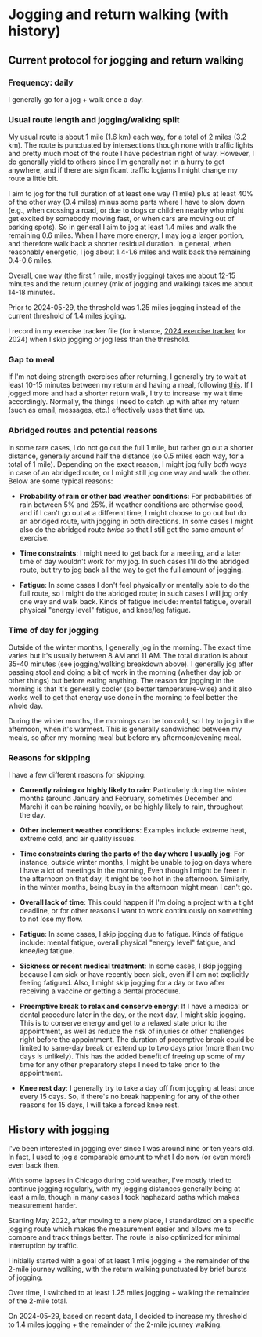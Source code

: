 # Jogging and return walking (with history)

## Current protocol for jogging and return walking

### Frequency: daily

I generally go for a jog + walk once a day.

### Usual route length and jogging/walking split

My usual route is about 1 mile (1.6 km) each way, for a total of 2
miles (3.2 km). The route is punctuated by intersections though none
with traffic lights and pretty much most of the route I have
pedestrian right of way. However, I do generally yield to others since
I'm generally not in a hurry to get anywhere, and if there are
significant traffic logjams I might change my route a little bit.

I aim to jog for the full duration of at least one way (1 mile) plus
at least 40% of the other way (0.4 miles) minus some parts
where I have to slow down (e.g., when crossing a road, or due to dogs
or children nearby who might get excited by somebody moving fast, or
when cars are moving out of parking spots). So in general I aim to jog
at least 1.4 miles and walk the remaining 0.6 miles. When I have
more energy, I may jog a larger portion, and therefore walk back a
shorter residual duration. In general, when reasonably energetic, I
jog about 1.4-1.6 miles and walk back the remaining 0.4-0.6 miles.

Overall, one way (the first 1 mile, mostly jogging) takes me about
12-15 minutes and the return journey (mix of jogging and walking)
takes me about 14-18 minutes.

Prior to 2024-05-29, the threshold was 1.25 miles jogging instead of
the current threshold of 1.4 miles joging.

I record in my exercise tracker file (for instance, [2024 exercise
tracker](2024-exercise-tracker.md) for 2024) when I skip jogging or
jog less than the threshold.

### Gap to meal

If I'm not doing strength exercises after returning, I generally try
to wait at least 10-15 minutes between my return and having a meal,
following [this](2021-01-10-ben-greenfield-hormesis.md). If I jogged
more and had a shorter return walk, I try to increase my wait time
accordingly. Normally, the things I need to catch up with after my
return (such as email, messages, etc.)  effectively uses that time up.

### Abridged routes and potential reasons

In some rare cases, I do not go out the full 1 mile, but rather go out
a shorter distance, generally around half the distance (so 0.5 miles
each way, for a total of 1 mile). Depending on the exact reason, I
might jog fully *both ways* in case of an abridged route, or I might
still jog one way and walk the other. Below are some typical reasons:

* **Probability of rain or other bad weather conditions**: For
  probabilities of rain between 5% and 25%, if weather conditions are
  otherwise good, and if I can't go out at a different time, I might
  choose to go out but do an abridged route, with jogging in both
  directions. In some cases I might also do the abridged route *twice*
  so that I still get the same amount of exercise.

* **Time constraints**: I might need to get back for a meeting, and a
  later time of day wouldn't work for my jog. In such cases I'll do
  the abridged route, but try to jog back all the way to get the full
  amount of jogging.

* **Fatigue**: In some cases I don't feel physically or mentally able
  to do the full route, so I might do the abridged route; in such
  cases I will jog only one way and walk back. Kinds of fatigue
  include: mental fatigue, overall physical "energy level" fatigue,
  and knee/leg fatigue.

### Time of day for jogging

Outside of the winter months, I generally jog in the morning. The
exact time varies but it's usually between 8 AM and 11 AM. The total
duration is about 35-40 minutes (see jogging/walking breakdown
above). I generally jog after passing stool and doing a bit of work in
the morning (whether day job or other things) but before eating
anything. The reason for jogging in the morning is that it's generally
cooler (so better temperature-wise) and it also works well to get that
energy use done in the morning to feel better the whole day.

During the winter months, the mornings can be too cold, so I try to
jog in the afternoon, when it's warmest. This is generally sandwiched
between my meals, so after my morning meal but before my
afternoon/evening meal.

### Reasons for skipping

I have a few different reasons for skipping:

* **Currently raining or highly likely to rain**: Particularly during
  the winter months (around January and February, sometimes December
  and March) it can be raining heavily, or be highly likely to rain,
  throughout the day.

* **Other inclement weather conditions**: Examples include extreme
  heat, extreme cold, and air quality issues.

* **Time constraints during the parts of the day where I usually
  jog**: For instance, outside winter months, I might be unable to jog
  on days where I have a lot of meetings in the morning, Even though I
  might be freer in the afternoon on that day, it might be too hot in
  the afternoon. Similarly, in the winter months, being busy in the
  afternoon might mean I can't go.

* **Overall lack of time**: This could happen if I'm doing a project
  with a tight deadline, or for other reasons I want to work
  continuously on something to not lose my flow.

* **Fatigue**: In some cases, I skip jogging due to fatigue.  Kinds of
  fatigue include: mental fatigue, overall physical "energy level"
  fatigue, and knee/leg fatigue.

* **Sickness or recent medical treatment**: In some cases, I skip
  jogging because I am sick or have recently been sick, even if I am
  not explicitly feeling fatigued. Also, I might skip jogging for a
  day or two after receiving a vaccine or getting a dental procedure.

* **Preemptive break to relax and conserve energy**: If I have a
  medical or dental procedure later in the day, or the next day, I
  might skip jogging. This is to conserve energy and get to a relaxed
  state prior to the appointment, as well as reduce the risk of
  injuries or other challenges right before the appointment. The
  duration of preemptive break could be limited to same-day break or
  extend up to two days prior (more than two days is unlikely). This
  has the added benefit of freeing up some of my time for any other
  preparatory steps I need to take prior to the appointment.

* **Knee rest day**: I generally try to take a day off from jogging at
  least once every 15 days. So, if there's no break happening for any
  of the other reasons for 15 days, I will take a forced knee rest.

## History with jogging

I've been interested in jogging ever since I was around nine or ten
years old. In fact, I used to jog a comparable amount to what I do now (or even more!)
even back then.

With some lapses in Chicago during cold weather, I've mostly tried to
continue jogging regularly, with my jogging distances generally being
at least a mile, though in many cases I took haphazard paths which
makes measurement harder.

Starting May 2022, after moving to a new place, I standardized on a
specific jogging route which makes the measurement easier and allows
me to compare and track things better. The route is also optimized for
minimal interruption by traffic.

I initially started with a goal of at least 1 mile jogging + the
remainder of the 2-mile journey walking, with the return walking
punctuated by brief bursts of jogging.

Over time, I switched to at least 1.25 miles jogging + walking the
remainder of the 2-mile total.

On 2024-05-29, based on recent data, I decided to increase my
threshold to 1.4 miles jogging + the remainder of the 2-mile journey
walking.
